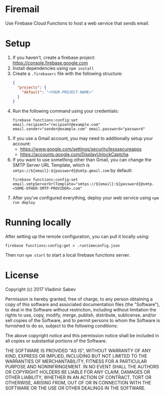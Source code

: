 # Firemail
Use Firebase Cloud Functions to host a web service that sends email.

# Setup
1. If you haven't, create a firebase project: https://console.firebase.google.com
2. Install dependencies using `npm install`
3. Create a `.firebaserc` file with the following structure:
    ```json
    {
      "projects": {
        "default": "<YOUR-PROJECT-NAME>"
      }
    }
    ```
4. Run the following command using your credentials:
    ```
    firebase functions:config:set email.recipient="recipient@example.com" email.sender="sender@example.com" email.password="password"
    ```
5. If you use a Gmail account, you may need to additionally setup your account:
      - https://www.google.com/settings/security/lesssecureapps
      - https://accounts.google.com/DisplayUnlockCaptcha
6. If you want to use something other than Gmail, you can change the SMTP Server URL Template, which is `smtps://${email}:${password}@smtp.gmail.com` by default:
    ```
    firebase functions:config:set email.smtpServerUrlTemplate="smtps://${email}:${password}@smtp.<SOME-OTHER-SMTP-PROVIDER>.com"
    ```
7. After you've configured everything, deploy your web service using `npm run deploy`

# Running locally
After setting up the remote configuration, you can pull it locally using:
```
firebase functions:config:get > .runtimeconfig.json
```
Then run `npm start` to start a local firebase functions server.

# License
Copyright (c) 2017 Vladimir Sabev

Permission is hereby granted, free of charge, to any person
obtaining a copy of this software and associated documentation
files (the "Software"), to deal in the Software without
restriction, including without limitation the rights to use,
copy, modify, merge, publish, distribute, sublicense, and/or sell
copies of the Software, and to permit persons to whom the
Software is furnished to do so, subject to the following
conditions:

The above copyright notice and this permission notice shall be
included in all copies or substantial portions of the Software.

THE SOFTWARE IS PROVIDED "AS IS", WITHOUT WARRANTY OF ANY KIND,
EXPRESS OR IMPLIED, INCLUDING BUT NOT LIMITED TO THE WARRANTIES
OF MERCHANTABILITY, FITNESS FOR A PARTICULAR PURPOSE AND
NONINFRINGEMENT. IN NO EVENT SHALL THE AUTHORS OR COPYRIGHT
HOLDERS BE LIABLE FOR ANY CLAIM, DAMAGES OR OTHER LIABILITY,
WHETHER IN AN ACTION OF CONTRACT, TORT OR OTHERWISE, ARISING
FROM, OUT OF OR IN CONNECTION WITH THE SOFTWARE OR THE USE OR
OTHER DEALINGS IN THE SOFTWARE.
